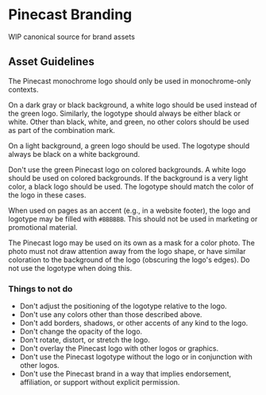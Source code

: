 # Pinecast Branding

WIP canonical source for brand assets

## Asset Guidelines

The Pinecast monochrome logo should only be used in monochrome-only contexts.

On a dark gray or black background, a white logo should be used instead of the green logo. Similarly, the logotype should always be either black or white. Other than black, white, and green, no other colors should be used as part of the combination mark.

On a light background, a green logo should be used. The logotype should always be black on a white background.

Don't use the green Pinecast logo on colored backgrounds. A white logo should be used on colored backgrounds. If the background is a very light color, a black logo should be used. The logotype should match the color of the logo in these cases.

When used on pages as an accent (e.g., in a website footer), the logo and logotype may be filled with `#BBBBBB`. This should not be used in marketing or promotional material.

The Pinecast logo may be used on its own as a mask for a color photo. The photo must not draw attention away from the logo shape, or have similar coloration to the background of the logo (obscuring the logo's edges). Do not use the logotype when doing this.


### Things to not do

- Don't adjust the positioning of the logotype relative to the logo.
- Don't use any colors other than those described above.
- Don't add borders, shadows, or other accents of any kind to the logo.
- Don't change the opacity of the logo.
- Don't rotate, distort, or stretch the logo.
- Don't overlay the Pinecast logo with other logos or graphics.
- Don't use the Pinecast logotype without the logo or in conjunction with other logos.
- Don't use the Pinecast brand in a way that implies endorsement, affiliation, or support without explicit permission.
